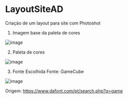 # LayoutSiteAD
Criação de um layout para site com Photoshot

1) Imagem base da paleta de cores

![image](https://user-images.githubusercontent.com/54112729/138690488-6248888e-d8c9-4f4e-b377-cbfa9896c14b.png)


2) Paleta de cores

![image](https://user-images.githubusercontent.com/54112729/138690544-c29ec95d-5858-4ed4-8cfa-9df6d2e3b700.png)


3) Fonte Escolhida
Fonte: GameCube

![image](https://user-images.githubusercontent.com/54112729/138690635-9b5ee868-6ffc-4559-9ac2-e812d7967c96.png)


Origem: https://www.dafont.com/pt/search.php?q=game
